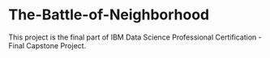 # The-Battle-of-Neighborhood
This project is the final part of IBM Data Science Professional Certification - Final Capstone Project.

